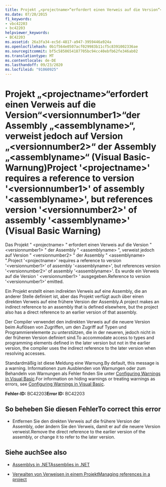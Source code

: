 ```yaml
---
title: Projekt „<projectname>“erfordert einen Verweis auf die Version“<versionnumber1>“der Assembly „<assemblyname>“, verweist jedoch auf Version „<versionnumber2>“ der Assembly „<assemblyname>“ (Visual Basic-Warnung)
ms.date: 07/20/2015
f1_keywords:
- vbc42203
- bc42203
helpviewer_keywords:
- BC42203
ms.assetid: 26a3fa34-ec5d-4817-a947-3959446a924a
ms.openlocfilehash: 0b1f564e0507acf029983b11cf5c8391002336ae
ms.sourcegitcommit: bf5c5850654187705bc94cc40ebfb62fe346ab02
ms.translationtype: MT
ms.contentlocale: de-DE
ms.lasthandoff: 09/23/2020
ms.locfileid: "91060925"
---
```

# <a name="project-projectname-requires-a-reference-to-version-versionnumber1-of-assembly-assemblyname-but-references-version-versionnumber2-of-assembly-assemblyname-visual-basic-warning"></a><span data-ttu-id="a964b-102">Projekt „\<projectname>“erfordert einen Verweis auf die Version“\<versionnumber1>“der Assembly „\<assemblyname>“, verweist jedoch auf Version „\<versionnumber2>“ der Assembly „\<assemblyname>“ (Visual Basic-Warnung)</span><span class="sxs-lookup"><span data-stu-id="a964b-102">Project '\<projectname>' requires a reference to version '\<versionnumber1>' of assembly '\<assemblyname>', but references version '\<versionnumber2>' of assembly '\<assemblyname>' (Visual Basic Warning)</span></span>

<span data-ttu-id="a964b-103">Das Projekt " \<projectname> " erfordert einen Verweis auf die Version " \<versionnumber1> " der Assembly " \<assemblyname> ", verweist jedoch auf Version " \<versionnumber2> " der Assembly " \<assemblyname> ".</span><span class="sxs-lookup"><span data-stu-id="a964b-103">Project '\<projectname>' requires a reference to version '\<versionnumber1>' of assembly '\<assemblyname>', but references version '\<versionnumber2>' of assembly '\<assemblyname>'.</span></span> <span data-ttu-id="a964b-104">Es wurde ein Verweis auf die Version ' \<versionnumber1> ' ausgegeben.</span><span class="sxs-lookup"><span data-stu-id="a964b-104">Reference to version '\<versionnumber1>' emitted.</span></span>  
  
 <span data-ttu-id="a964b-105">Ein Projekt erstellt einen indirekten Verweis auf eine Assembly, die an anderer Stelle definiert ist, aber das Projekt verfügt auch über einen direkten Verweis auf eine frühere Version der Assembly.</span><span class="sxs-lookup"><span data-stu-id="a964b-105">A project makes an indirect reference to an assembly that is defined elsewhere, but the project also has a direct reference to an earlier version of that assembly.</span></span>  
  
 <span data-ttu-id="a964b-106">Der Compiler verwendet den indirekten Verweis auf die neuere Version beim Auflösen von Zugriffen, um den Zugriff auf Typen und Programmierelemente zu unterstützen, die in der neueren, jedoch nicht in der früheren Version definiert sind.</span><span class="sxs-lookup"><span data-stu-id="a964b-106">To accommodate access to types and programming elements defined in the later version but not in the earlier version, the compiler uses the indirect reference to the later version when resolving accesses.</span></span>  
  
 <span data-ttu-id="a964b-107">Standardmäßig ist diese Meldung eine Warnung.</span><span class="sxs-lookup"><span data-stu-id="a964b-107">By default, this message is a warning.</span></span> <span data-ttu-id="a964b-108">Informationen zum Ausblenden von Warnungen oder zum Behandeln von Warnungen als Fehler finden Sie unter [Configuring Warnings in Visual Basic](/visualstudio/ide/configuring-warnings-in-visual-basic).</span><span class="sxs-lookup"><span data-stu-id="a964b-108">For information on hiding warnings or treating warnings as errors, see [Configuring Warnings in Visual Basic](/visualstudio/ide/configuring-warnings-in-visual-basic).</span></span>  
  
 <span data-ttu-id="a964b-109">**Fehler-ID:** BC42203</span><span class="sxs-lookup"><span data-stu-id="a964b-109">**Error ID:** BC42203</span></span>  
  
## <a name="to-correct-this-error"></a><span data-ttu-id="a964b-110">So beheben Sie diesen Fehler</span><span class="sxs-lookup"><span data-stu-id="a964b-110">To correct this error</span></span>  
  
- <span data-ttu-id="a964b-111">Entfernen Sie den direkten Verweis auf die frühere Version der Assembly, oder ändern Sie den Verweis, damit er auf die neuere Version verweist.</span><span class="sxs-lookup"><span data-stu-id="a964b-111">Remove the direct reference to the earlier version of the assembly, or change it to refer to the later version.</span></span>  
  
## <a name="see-also"></a><span data-ttu-id="a964b-112">Siehe auch</span><span class="sxs-lookup"><span data-stu-id="a964b-112">See also</span></span>

- [<span data-ttu-id="a964b-113">Assemblys in .NET</span><span class="sxs-lookup"><span data-stu-id="a964b-113">Assemblies in .NET</span></span>](../../standard/assembly/index.md)

- [<span data-ttu-id="a964b-114">Verwalten von Verweisen in einem Projekt</span><span class="sxs-lookup"><span data-stu-id="a964b-114">Managing references in a project</span></span>](/visualstudio/ide/managing-references-in-a-project)
